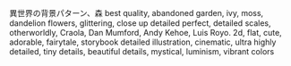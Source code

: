 異世界の背景パターン、森
best quality, abandoned garden, ivy, moss, dandelion flowers, glittering, close up detailed perfect, detailed scales, otherworldly, Craola, Dan Mumford, Andy Kehoe, Luis Royo. 2d, flat, cute, adorable, fairytale, storybook detailed illustration, cinematic, ultra highly detailed, tiny details, beautiful details, mystical, luminism, vibrant colors
